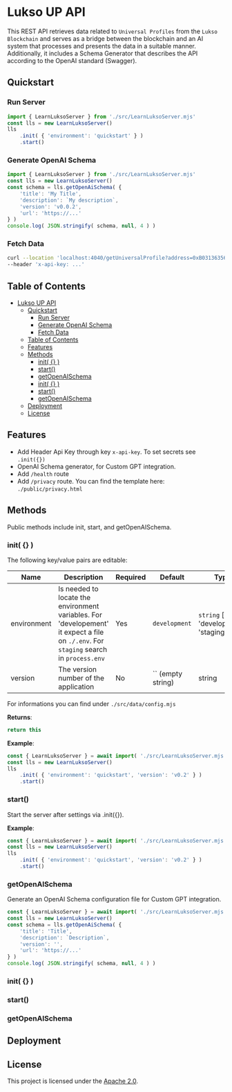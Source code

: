 # Lukso UP API

This REST API retrieves data related to `Universal Profiles` from the `Lukso Blockchain` and serves as a bridge between the blockchain and an AI system that processes and presents the data in a suitable manner. Additionally, it includes a Schema Generator that describes the API according to the OpenAI standard (Swagger).


## Quickstart

### Run Server

```js
import { LearnLuksoServer } from './src/LearnLuksoServer.mjs'
const lls = new LearnLuksoServer()
lls
    .init( { 'environment': 'quickstart' } )
    .start()
```

### Generate OpenAI Schema

```js
import { LearnLuksoServer } from './src/LearnLuksoServer.mjs'
const lls = new LearnLuksoServer()
const schema = lls.getOpenAiSchema( { 
    'title': 'My Title',
    'description': `My description`,
    'version': 'v0.0.2',
    'url': 'https://...'
} )
console.log( JSON.stringify( schema, null, 4 ) )
```

### Fetch Data

```sh
curl --location 'localhost:4040/getUniversalProfile?address=0xB031363560403179Aac100d51864e27fFF4D7807' \
--header 'x-api-key: ...'
```


## Table of Contents

- [Lukso UP API](#lukso-up-api)
  - [Quickstart](#quickstart)
    - [Run Server](#run-server)
    - [Generate OpenAI Schema](#generate-openai-schema)
    - [Fetch Data](#fetch-data)
  - [Table of Contents](#table-of-contents)
  - [Features](#features)
  - [Methods](#methods)
    - [init( {} )](#init--)
    - [start()](#start)
    - [getOpenAISchema](#getopenaischema)
    - [init( {} )](#init---1)
    - [start()](#start-1)
    - [getOpenAISchema](#getopenaischema-1)
  - [Deployment](#deployment)
  - [License](#license)

## Features

- Add Header Api Key through key `x-api-key`. To set secrets see `.init({})`
- OpenAI Schema generator, for Custom GPT integration.
- Add `/health` route
- Add `/privacy` route. You can find the template here: `./public/privacy.html`


## Methods
Public methods include init, start, and getOpenAISchema.


### init( {} )

The following key/value pairs are editable:

| Name         | Description                                       | Required | Default        | Type                                     |
|--------------|---------------------------------------------------|----------|----------------|------------------------------------------|
| environment  | Is needed to locate the environment variables. For 'developement' it expect a file on `./.env`. For `staging` search in `process.env`    | Yes      | `development`  | `string` [ 'development', 'staging' ] |
| version      | The version number of the application             | No       | `` (empty string) | string                                   |

For informations you can find under `./src/data/config.mjs`

**Returns**: 
```js
return this
```


**Example**: 
```js
const { LearnLuksoServer } = await import( './src/LearnLuksoServer.mjs' )
const lls = new LearnLuksoServer()
lls
    .init( { 'environment': 'quickstart', 'version': 'v0.2' } )
    .start()

```


### start()

Start the server after settings via .init({}).

**Example**: 
```js
const { LearnLuksoServer } = await import( './src/LearnLuksoServer.mjs' )
const lls = new LearnLuksoServer()
lls
    .init( { 'environment': 'quickstart', 'version': 'v0.2' } )
    .start()

```


### getOpenAISchema

Generate an OpenAI Schema configuration file for Custom GPT integration.

```js
const { LearnLuksoServer } = await import( './src/LearnLuksoServer.mjs' )
const lls = new LearnLuksoServer()
const schema = lls.getOpenAiSchema( { 
    'title': 'Title',
    'description': `Description`,
    'version': '',
    'url': 'https://...'
} )
console.log( JSON.stringify( schema, null, 4 ) )
```

### init( {} )

### start()

### getOpenAISchema

## Deployment

## License

This project is licensed under the [Apache 2.0](LICENSE).